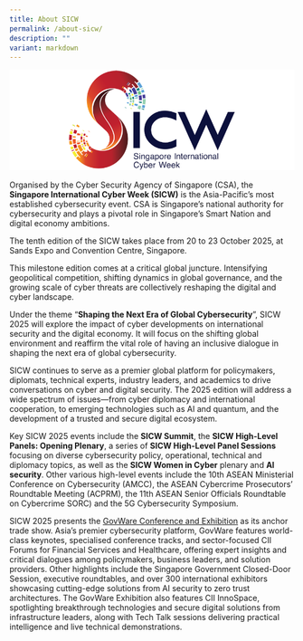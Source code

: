 ```yaml
---
title: About SICW
permalink: /about-sicw/
description: ""
variant: markdown
---
```

![SICW](/images/logos/logo-sicw-full-wspace-lr-h300.png)

Organised by the Cyber Security Agency of Singapore (CSA), the **Singapore International Cyber Week (SICW)** is the Asia-Pacific’s most established cybersecurity event. CSA is Singapore’s national authority for cybersecurity and plays a pivotal role in Singapore’s Smart Nation and digital economy ambitions.

The tenth edition of the SICW takes place from 20 to 23 October 2025, at Sands Expo and Convention Centre, Singapore. 

This milestone edition comes at a critical global juncture. Intensifying geopolitical competition, shifting dynamics in global governance, and the growing scale of cyber threats are collectively reshaping the digital and cyber landscape.

Under the theme “**Shaping the Next Era of Global Cybersecurity**”, SICW 2025 will explore the impact of cyber developments on international security and the digital economy. It will focus on the shifting global environment and reaffirm the vital role of having an inclusive dialogue in shaping the next era of global cybersecurity. 

SICW continues to serve as a premier global platform for policymakers, diplomats, technical experts, industry leaders, and academics to drive conversations on cyber and digital security. The 2025 edition will address a wide spectrum of issues—from cyber diplomacy and international cooperation, to emerging technologies such as AI and quantum, and the development of a trusted and secure digital ecosystem.

Key SICW 2025 events include the **SICW Summit**, the **SICW High-Level Panels: Opening Plenary**, a series of **SICW High-Level Panel Sessions** focusing on diverse cybersecurity policy, operational, technical and diplomacy topics, as well as the **SICW Women in Cyber** plenary and **AI security**. Other various high-level events include the 10th ASEAN Ministerial Conference on Cybersecurity (AMCC), the ASEAN Cybercrime Prosecutors’ Roundtable Meeting (ACPRM), the 11th ASEAN Senior Officials Roundtable on Cybercrime SORC) and the 5G Cybersecurity Symposium. 

SICW 2025 presents the [GovWare Conference and Exhibition](https://www.govware.sg/govware) as its anchor trade show. Asia’s premier cybersecurity platform, GovWare features world-class keynotes, specialised conference tracks, and sector-focused CII Forums for Financial Services and Healthcare, offering expert insights and critical dialogues among policymakers, business leaders, and solution providers. Other highlights include the Singapore Government Closed-Door Session, executive roundtables, and over 300 international exhibitors showcasing cutting-edge solutions from AI security to zero trust architectures. The GovWare Exhibition also features CII InnoSpace, spotlighting breakthrough technologies and secure digital solutions from infrastructure leaders, along with Tech Talk sessions delivering practical intelligence and live technical demonstrations.